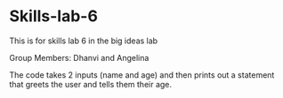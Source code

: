 # Skills-lab-6
This is for skills lab 6 in the big ideas lab

Group Members: Dhanvi and Angelina

The code takes 2 inputs (name and age) and then prints out a statement that greets the user and tells them their age.



